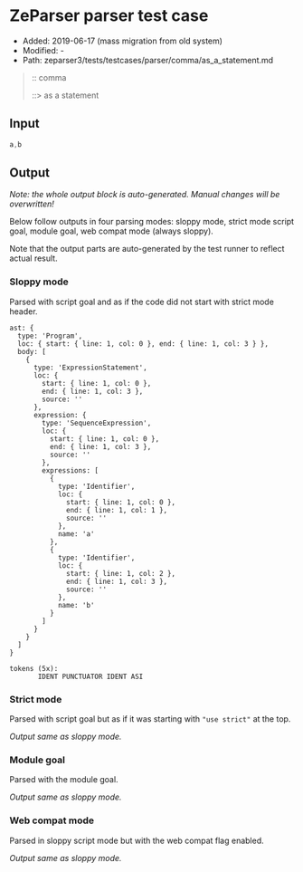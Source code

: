 # ZeParser parser test case

- Added: 2019-06-17 (mass migration from old system)
- Modified: -
- Path: zeparser3/tests/testcases/parser/comma/as_a_statement.md

> :: comma
>
> ::> as a statement

## Input

`````js
a,b
`````

## Output

_Note: the whole output block is auto-generated. Manual changes will be overwritten!_

Below follow outputs in four parsing modes: sloppy mode, strict mode script goal, module goal, web compat mode (always sloppy).

Note that the output parts are auto-generated by the test runner to reflect actual result.

### Sloppy mode

Parsed with script goal and as if the code did not start with strict mode header.

`````
ast: {
  type: 'Program',
  loc: { start: { line: 1, col: 0 }, end: { line: 1, col: 3 } },
  body: [
    {
      type: 'ExpressionStatement',
      loc: {
        start: { line: 1, col: 0 },
        end: { line: 1, col: 3 },
        source: ''
      },
      expression: {
        type: 'SequenceExpression',
        loc: {
          start: { line: 1, col: 0 },
          end: { line: 1, col: 3 },
          source: ''
        },
        expressions: [
          {
            type: 'Identifier',
            loc: {
              start: { line: 1, col: 0 },
              end: { line: 1, col: 1 },
              source: ''
            },
            name: 'a'
          },
          {
            type: 'Identifier',
            loc: {
              start: { line: 1, col: 2 },
              end: { line: 1, col: 3 },
              source: ''
            },
            name: 'b'
          }
        ]
      }
    }
  ]
}

tokens (5x):
       IDENT PUNCTUATOR IDENT ASI
`````

### Strict mode

Parsed with script goal but as if it was starting with `"use strict"` at the top.

_Output same as sloppy mode._

### Module goal

Parsed with the module goal.

_Output same as sloppy mode._

### Web compat mode

Parsed in sloppy script mode but with the web compat flag enabled.

_Output same as sloppy mode._
